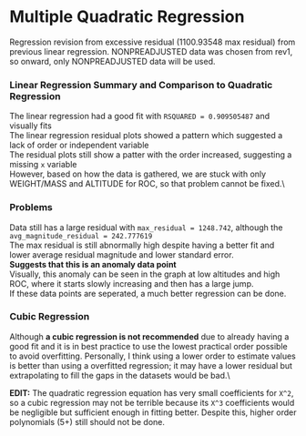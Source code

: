 # Multiple Quadratic Regression

Regression revision from excessive residual (1100.93548 max residual) from previous linear regression. NONPREADJUSTED data was chosen from rev1, so onward, only NONPREADJUSTED data will be used.

### Linear Regression Summary and Comparison to Quadratic Regression
The linear regression had a good fit with `RSQUARED = 0.909505487` and visually fits\
The linear regression residual plots showed a pattern which suggested a lack of order or independent variable\
The residual plots still show a patter with the order increased, suggesting a missing `x` variable\
However, based on how the data is gathered, we are stuck with only WEIGHT/MASS and ALTITUDE for ROC, so that problem cannot be fixed.\

### Problems
Data still has a large residual with `max_residual = 1248.742`, although the `avg_magnitude_residual = 242.777619`\
The max residual is still abnormally high despite having a better fit and lower average residual magnitude and lower standard error.\
**Suggests that this is an anomaly data point**\
Visually, this anomaly can be seen in the graph at low altitudes and high ROC, where it starts slowly increasing and then has a large jump.\
If these data points are seperated, a much better regression can be done.

### Cubic Regression
Although **a cubic regression is not recommended** due to already having a good fit and it is in best practice to use the lowest practical order possible to avoid overfitting. Personally, I think using a lower order to estimate values is better than using a overfitted regression; it may have a lower residual but extrapolating to fill the gaps in the datasets would be bad.\

**EDIT:** The quadratic regression equation has very small coefficients for `X^2`, so a cubic regression may not be terrible because its `X^3` coefficients would be negligible but sufficient enough in fitting better. Despite this, higher order polynomials (5+) still should not be done.
